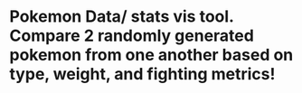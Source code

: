 # Pokemon Data/ stats vis tool. Compare 2 randomly generated pokemon from one another based on type, weight, and fighting metrics!
